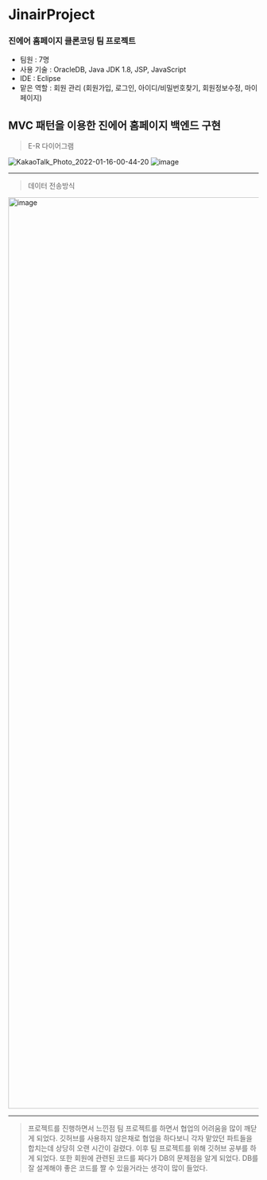 # JinairProject
### 진에어 홈페이지 클론코딩 팀 프로젝트 
- 팀원 : 7명 
- 사용 기술 : OracleDB, Java JDK 1.8, JSP, JavaScript 
- IDE : Eclipse 
- 맡은 역할 : 회원 관리 (회원가입, 로그인, 아이디/비밀번호찾기, 회원정보수정, 마이페이지)

MVC 패턴을 이용한 진에어 홈페이지 백엔드 구현
---------------------------------------
> E-R 다이어그램

![KakaoTalk_Photo_2022-01-16-00-44-20](https://user-images.githubusercontent.com/90241693/157820504-a560fa25-7916-4e39-88ee-8cc0dde0e422.jpeg)
![image](https://user-images.githubusercontent.com/90241693/157820679-b82d385e-1146-4305-9900-e37857034769.png)

---------------------------------------
> 데이터 전송방식
<img width="1835" alt="image" src="https://user-images.githubusercontent.com/90241693/157819600-78d4a913-be86-4abf-8b99-bd9bcc28200f.png">

---------------------------------------

> 프로젝트를 진행하면서 느낀점
팀 프로젝트를 하면서 협업의 어려움을 많이 깨닫게 되었다.
깃허브를 사용하지 않은채로 협업을 하다보니 각자 맡았던 파트들을 합치는데 상당히 오랜 시간이 걸렸다.
이후 팀 프로젝트를 위해 깃허브 공부를 하게 되었다.
또한 회원에 관련된 코드를 짜다가 DB의 문제점을 알게 되었다.
DB를 잘 설계해야 좋은 코드를 짤 수 있을거라는 생각이 많이 들었다.

